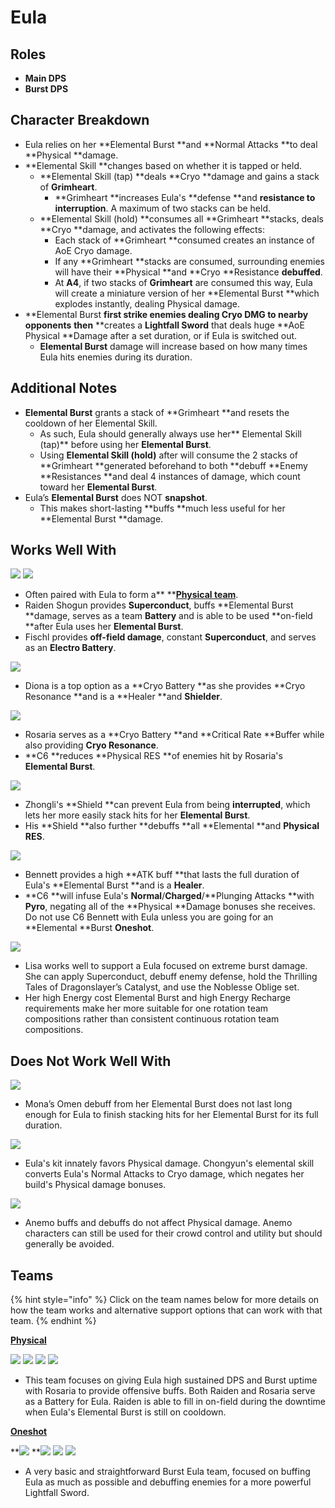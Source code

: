 # Eula

## **Roles**

* **Main DPS**
* **Burst DPS**

## **Character Breakdown**

* Eula relies on her **Elemental Burst **and **Normal Attacks **to deal **Physical **damage.
* **Elemental Skill **changes based on whether it is tapped or held.
  * **Elemental Skill (tap) **deals **Cryo **damage and gains a stack of **Grimheart**.
    * **Grimheart **increases Eula's **defense **and **resistance to interruption**. A maximum of two stacks can be held.
  * **Elemental Skill (hold) **consumes all **Grimheart **stacks, deals **Cryo **damage, and activates the following effects:
    * Each stack of **Grimheart **consumed creates an instance of AoE Cryo damage.
    * If any **Grimheart **stacks are consumed, surrounding enemies will have their **Physical **and **Cryo **Resistance **debuffed**.
    * At **A4**, if two stacks of **Grimheart** are consumed this way, Eula will create a miniature version of her **Elemental Burst **which explodes instantly, dealing Physical damage.
* **Elemental Burst **first strike enemies dealing **Cryo DMG** to nearby opponents** **then** **creates a **Lightfall Sword** that deals huge **AoE Physical **Damage after a set duration, or if Eula is switched out.
  * **Elemental Burst** damage will increase based on how many times Eula hits enemies during its duration.

## **Additional Notes**

* **Elemental Burst** grants a stack of **Grimheart **and resets the cooldown of her Elemental Skill.
  * As such, Eula should generally always use her** Elemental Skill (tap)** before using her **Elemental Burst**.
  * Using **Elemental Skill (hold)** after will consume the 2 stacks of **Grimheart **generated beforehand to both **debuff **Enemy **Resistances **and deal 4 instances of damage, which count toward her **Elemental Burst**.
* Eula’s **Elemental Burst** does NOT **snapshot**.
  * This makes short-lasting **buffs **much less useful for her **Elemental Burst **damage.

## **Works Well With**

![](../../.gitbook/assets/UI\_AvatarIcon\_Shougun.png) ![](../../.gitbook/assets/UI\_AvatarIcon\_Fischl.png)

* Often paired with Eula to form a** **[**Physical team**](../../teams/physical.md).&#x20;
* Raiden Shogun provides **Superconduct**, buffs **Elemental Burst **damage, serves as a team **Battery** and is able to be used **on-field **after Eula uses her **Elemental Burst**.
* Fischl provides **off-field damage**, constant **Superconduct**, and serves as an **Electro Battery**.

![](../../.gitbook/assets/UI\_AvatarIcon\_Diona.png)

* Diona is a top option as a **Cryo Battery **as she provides **Cryo Resonance **and is a **Healer **and **Shielder**.

![](../../.gitbook/assets/UI\_AvatarIcon\_Rosaria.png)

* Rosaria serves as a **Cryo Battery **and **Critical Rate **Buffer while also providing **Cryo Resonance**.
* **C6 **reduces **Physical RES **of enemies hit by Rosaria's **Elemental Burst**.

![](../../.gitbook/assets/UI\_AvatarIcon\_Zhongli.png)

* Zhongli's **Shield **can prevent Eula from being **interrupted**, which lets her more easily stack hits for her **Elemental Burst**.
* His **Shield **also further **debuffs **all **Elemental **and **Physical RES**.

![](../../.gitbook/assets/UI\_AvatarIcon\_Bennett.png)

* Bennett provides a high **ATK buff **that lasts the full duration of Eula's **Elemental Burst **and is a **Healer**.
* **C6 **will infuse Eula's **Normal**/**Charged**/**Plunging Attacks **with **Pyro**, negating all of the **Physical **Damage bonuses she receives. Do not use C6 Bennett with Eula unless you are going for an **Elemental **Burst **Oneshot**.

![](../../.gitbook/assets/UI\_AvatarIcon\_Lisa.png)

* Lisa works well to support a Eula focused on extreme burst damage. She can apply Superconduct, debuff enemy defense, hold the Thrilling Tales of Dragonslayer’s Catalyst, and use the Noblesse Oblige set.
* Her high Energy cost Elemental Burst and high Energy Recharge requirements make her more suitable for one rotation team compositions rather than consistent continuous rotation team compositions.

## **Does Not Work Well With**

![](../../.gitbook/assets/UI\_AvatarIcon\_Mona.png)&#x20;

* Mona’s Omen debuff from her Elemental Burst does not last long enough for Eula to finish stacking hits for her Elemental Burst for its full duration.

![](../../.gitbook/assets/UI\_AvatarIcon\_Chongyun.png)

* Eula's kit innately favors Physical damage. Chongyun's elemental skill converts Eula's Normal Attacks to Cryo damage, which negates her build's Physical damage bonuses.

![](../../.gitbook/assets/Element\_Anemo.webp)

* Anemo buffs and debuffs do not affect Physical damage. Anemo characters can still be used for their crowd control and utility but should generally be avoided.

## **Teams**

{% hint style="info" %}
Click on the team names below for more details on how the team works and alternative support options that can work with that team.
{% endhint %}

[**Physical**](../../teams/physical.md)

![](../../.gitbook/assets/UI\_AvatarIcon\_Eula.png) ![](../../.gitbook/assets/UI\_AvatarIcon\_Shougun.png) ![](../../.gitbook/assets/UI\_AvatarIcon\_Rosaria.png) ![](../../.gitbook/assets/UI\_AvatarIcon\_Bennett.png)

* This team focuses on giving Eula high sustained DPS and Burst uptime with Rosaria to provide offensive buffs. Both Raiden and Rosaria serve as a Battery for Eula. Raiden is able to fill in on-field during the downtime when Eula's Elemental Burst is still on cooldown.

****[**Oneshot**](broken-reference/)****

****![](../../.gitbook/assets/UI\_AvatarIcon\_Eula.png)** **![](../../.gitbook/assets/UI\_AvatarIcon\_Lisa.png) ![](../../.gitbook/assets/UI\_AvatarIcon\_Xinyan.png) ![](../../.gitbook/assets/UI\_AvatarIcon\_Bennett.png)

* A very basic and straightforward Burst Eula team, focused on buffing Eula as much as possible and debuffing enemies for a more powerful Lightfall Sword.
